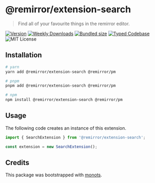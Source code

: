 # @remirror/extension-search

> Find all of your favourite things in the remirror editor.

[![Version][version]][npm] [![Weekly Downloads][downloads-badge]][npm]
[![Bundled size][size-badge]][size] [![Typed Codebase][typescript]](./src/index.ts)
![MIT License][license]

[version]: https://flat.badgen.net/npm/v/@remirror/extension-search
[npm]: https://npmjs.com/package/@remirror/extension-search
[license]: https://flat.badgen.net/badge/license/MIT/purple
[size]: https://bundlephobia.com/result?p=@remirror/extension-search
[size-badge]: https://flat.badgen.net/bundlephobia/minzip/@remirror/extension-search
[typescript]: https://flat.badgen.net/badge/icon/TypeScript?icon=typescript&label
[downloads-badge]: https://badgen.net/npm/dw/@remirror/extension-search/red?icon=npm

## Installation

```bash
# yarn
yarn add @remirror/extension-search @remirror/pm

# pnpm
pnpm add @remirror/extension-search @remirror/pm

# npm
npm install @remirror/extension-search @remirror/pm
```

## Usage

The following code creates an instance of this extension.

```ts
import { SearchExtension } from '@remirror/extension-search';

const extension = new SearchExtension();
```

## Credits

This package was bootstrapped with [monots].

[monots]: https://github.com/monots/monots
